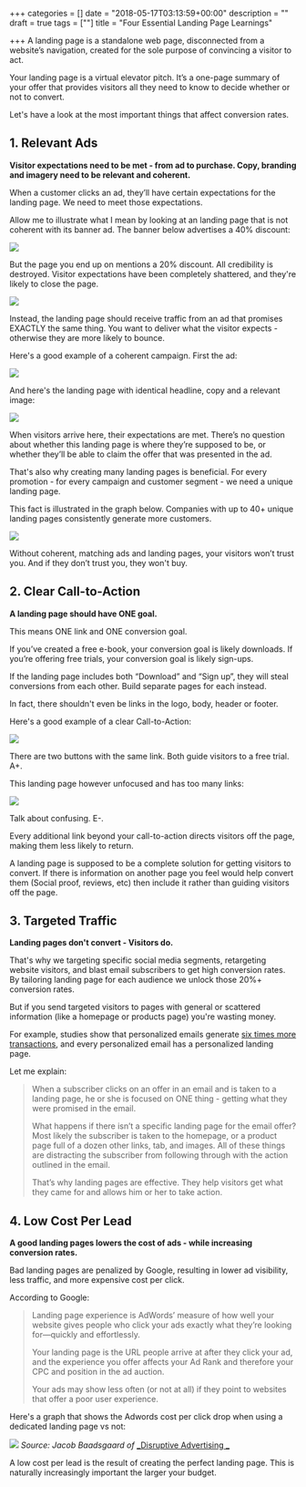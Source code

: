 +++
categories = []
date = "2018-05-17T03:13:59+00:00"
description = ""
draft = true
tags = [""]
title = "Four Essential Landing Page Learnings"

+++
A landing page is a standalone web page, disconnected from a website’s navigation, created for the sole purpose of convincing a visitor to act.

Your landing page is a virtual elevator pitch. It’s a one-page summary of your offer that provides visitors all they need to know to decide whether or not to convert.

Let's have a look at the most important things that affect conversion rates.

## 1. Relevant Ads

**Visitor expectations need to be met - from ad to purchase. Copy, branding and imagery need to be relevant and coherent.**

When a customer clicks an ad, they’ll have certain expectations for the landing page. We need to meet those expectations.

Allow me to illustrate what I mean by looking at an landing page that is not coherent with its banner ad. The banner below advertises a 40% discount:

![](https://instapage.com/wp-content/uploads/2017/07/marketingprofs-message-match.png)

But the page you end up on mentions a 20% discount. All credibility is destroyed. Visitor expectations have been completely shattered, and they're likely to close the page.

![](https://instapage.com/wp-content/uploads/2017/07/marketingprofs-landing-page.png)

Instead, the landing page should receive traffic from an ad that promises EXACTLY the same thing. You want to deliver what the visitor expects - otherwise they are more likely to bounce.

Here's a good example of a coherent campaign. First the ad:

![](https://instapage.com/wp-content/uploads/2017/07/mens-health-paid-search-ad.png)

And here's the landing page with identical headline, copy and a relevant image:

![](https://instapage.com/wp-content/uploads/2017/07/mens-health-landing-page.png)

When visitors arrive here, their expectations are met. There’s no question about whether this landing page is where they’re supposed to be, or whether they’ll be able to claim the offer that was presented in the ad.

That's also why creating many landing pages is beneficial. For every promotion - for every campaign and customer segment - we need a unique landing page.

This fact is illustrated in the graph below. Companies with up to 40+ unique landing pages consistently generate more customers.

![](https://instapage.com/wp-content/uploads/2017/07/create-landing-pages.png)

Without coherent, matching ads and landing pages, your visitors won’t trust you. And if they don’t trust you, they won't buy.

## 2. Clear Call-to-Action

**A landing page should have ONE goal.**

This means ONE link and ONE conversion goal.

If you’ve created a free e-book, your conversion goal is likely downloads. If you’re offering free trials, your conversion goal is likely sign-ups.

If the landing page includes both “Download” and “Sign up”, they will steal conversions from each other. Build separate pages for each instead.

In fact, there shouldn't even be links in the logo, body, header or footer.

Here's a good example of a clear Call-to-Action:

![](https://instapage.com/wp-content/uploads/2017/07/activecampaign-email-marketing-landing-page.png)

There are two buttons with the same link. Both guide visitors to a free trial. A+.

This landing page however unfocused and has too many links:

![](https://instapage.com/wp-content/uploads/2017/07/hit-rate-solutions-landing-page.png)

Talk about confusing. E-.

Every additional link beyond your call-to-action directs visitors off the page, making them less likely to return.

A landing page is supposed to be a complete solution for getting visitors to convert. If there is information on another page you feel would help convert them (Social proof, reviews, etc) then include it rather than guiding visitors off the page.

## 3. Targeted Traffic

**Landing pages don't convert - Visitors do.**

That's why we targeting specific social media segments, retargeting website visitors, and blast email subscribers to get high conversion rates. By tailoring landing page for each audience we unlock those 20%+ conversion rates.

But if you send targeted visitors to pages with general or scattered information (like a homepage or products page) you're wasting money.

For example, studies show that personalized emails generate [six times more transactions](https://marketingland.com/study-70-brands-personalizing-emails-missing-higher-transaction-rates-revenue-73241 "Read more"), and every personalized email has a personalized landing page.

Let me explain:

> When a subscriber clicks on an offer in an email and is taken to a landing page, he or she is focused on ONE thing - getting what they were promised in the email.
>
> What happens if there isn’t a specific landing page for the email offer? Most likely the subscriber is taken to the homepage, or a product page full of a dozen other links, tab, and images. All of these things are distracting the subscriber from following through with the action outlined in the email.
>
> That’s why landing pages are effective. They help visitors get what they came for and allows him or her to take action.

## 4. Low Cost Per Lead

**A good landing pages lowers the cost of ads - while increasing conversion rates.**

Bad landing pages are penalized by Google, resulting in lower ad visibility, less traffic, and more expensive cost per click.

According to Google:

> Landing page experience is AdWords’ measure of how well your website gives people who click your ads exactly what they’re looking for—quickly and effortlessly.
>
> Your landing page is the URL people arrive at after they click your ad, and the experience you offer affects your Ad Rank and therefore your CPC and position in the ad auction.
>
> Your ads may show less often (or not at all) if they point to websites that offer a poor user experience.

Here's a graph that shows the Adwords cost per click drop when using a dedicated landing page vs not:

![](https://instapage.com/wp-content/uploads/2017/07/disruptive-advertising-cost-per-lead.jpg)
_Source: Jacob Baadsgaard of_ [_Disruptive Advertising _](https://instapage.com/blog/advertising-agency-accelerated-growth-with-landing-pages "Read more")

A low cost per lead is the result of creating the perfect landing page. This is naturally increasingly important the larger your budget.